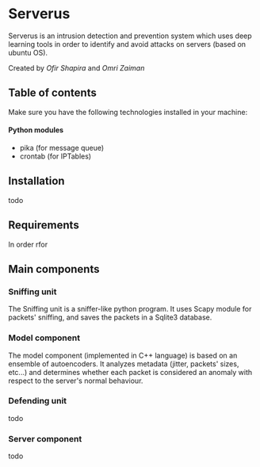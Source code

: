 # Serverus
Serverus is an intrusion detection and prevention system which uses deep learning tools in order to identify and avoid attacks on servers (based on ubuntu OS).

Created by *Ofir Shapira* and *Omri Zaiman*

## Table of contents
Make sure you have the following technologies installed in your machine:
#### Python modules
- pika (for message queue)
- crontab (for IPTables)

## Installation
todo

## Requirements
In order rfor

## Main components

### Sniffing unit
The Sniffing unit is a sniffer-like python program. It uses Scapy module for packets' sniffing, and saves the packets in a Sqlite3 database. 

### Model component
The model component (implemented in C++ language) is based on an ensemble of autoencoders. It analyzes metadata (jitter, packets' sizes, etc...) and determines whether each packet is considered an anomaly with respect to the server's normal behaviour.

### Defending unit
todo

### Server component
todo



